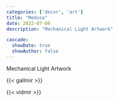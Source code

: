 ```yaml
---
categories: ['decor', 'art']
title: "Medusa"
date: 2022-07-09
description: "Mechanical Light Artwork"

cascade:
  showDate: true
  showAuthor: false
---
```


Mechanical Light Artwork

{{< gallmir >}}

{{< vidmir >}}
